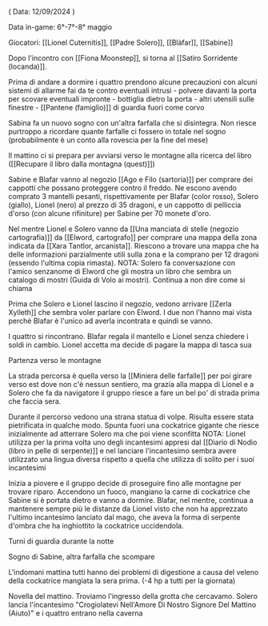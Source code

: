 ( Data: 12/09/2024 )

Data in-game: 6°-7°-8° maggio

Giocatori: [[Lionel Cuternitis]], [[Padre Solero]], [[Blàfar]], [[Sabine]]

Dopo l'incontro con [[Fiona Moonstep]], si torna al [[Satiro Sorridente (locanda)]].

Prima di andare a dormire i quattro prendono alcune precauzioni con alcuni sistemi di allarme fai da te contro eventuali intrusi
	- polvere davanti la porta per scovare eventuali impronte
	- bottiglia dietro la porta
	- altri utensili sulle finestre
	- [[Pantene (famiglio)]] di guardia fuori come corvo


Sabina fa un nuovo sogno con un'altra farfalla che si disintegra. Non riesce purtroppo a ricordare quante farfalle ci fossero in totale nel sogno (probabilmente è un conto alla rovescia per la fine del mese)

Il mattino ci si prepara per avviarsi verso le montagne alla ricerca del libro ([[Recupare il libro dalla montagna (quest)]])

Sabine e Blafar vanno al negozio [[Ago e Filo (sartoria)]] per comprare dei cappotti che possano proteggere contro il freddo.
Ne escono avendo comprato 3 mantelli pesanti, rispettivamente per Blafar (color rosso), Solero (giallo), Lionel (nero) al prezzo di 35 dragoni, e un cappotto di pelliccia d'orso (con alcune rifiniture) per Sabine per 70 monete d'oro.

Nel mentre Lionel e Solero vanno da [[Una manciata di stelle (negozio cartografia)]] da [[Elword, cartografo]] per comprare una mappa della zona indicata da [[Xara Tantlor, arcanista]]. Riescono a trovare una mappa che ha delle informazioni parzialmente utili sulla zona e la comprano per 12 dragoni (essendo l'ultima copia rimasta).
NOTA: Solero fa conversazione con l'amico senzanome di Elword che gli mostra un libro che sembra un catalogo di mostri (Guida di Volo ai mostri). Continua a non dire come si chiama

Prima che Solero e Lionel lascino il negozio, vedono arrivare [[Zerla Xylleth]] che sembra voler parlare con Elword. I due non l'hanno mai vista perché Blafar è l'unico ad averla incontrata e quindi se vanno.

I quattro si rincontrano. Blafar regala il mantello e Lionel senza chiedere i soldi in cambio. Lionel accetta ma decide di pagare la mappa di tasca sua

Partenza verso le montagne

La strada percorsa è quella verso la [[Miniera delle farfalle]] per poi girare verso est dove non c'è nessun sentiero, ma grazia alla mappa di Lionel e a Solero che fa da navigatore il gruppo riesce a fare un bel po' di strada prima che faccia sera.

Durante il percorso vedono una strana statua di volpe. Risulta essere stata pietrificata in qualche modo.
Spunta fuori una cockatrice gigante che riesce inizialmente ad atterrare Solero ma che poi viene sconfitta 
NOTA: Lionel utilizza per la prima volta uno degli incantesimi appresi dal [[Diario di Nodio (libro in pelle di serpente)]] e nel lanciare l'incantesimo sembra avere utilizzato una lingua diversa rispetto a quella che utilizza di solito per i suoi incantesimi

Inizia a piovere e il gruppo decide di proseguire fino alle montagne per trovare riparo. Accendono un fuoco, mangiano la carne di cockatrice che Sabine si è portata dietro e vanno a dormire.
Blafar, nel mentre, continua a mantenere sempre più le distanze da Lionel visto che non ha apprezzato l'ultimo incantesimo lanciato dal mago, che aveva la forma di serpente d'ombra che ha inghiottito la cockatrice uccidendola.

Turni di guardia durante la notte

Sogno di Sabine, altra farfalla che scompare

L'indomani mattina tutti hanno dei problemi di digestione a causa del veleno della cockatrice mangiata la sera prima. (-4 hp a tutti per la giornata)

Novella del mattino. 
Troviamo l'ingresso della grotta che cercavamo.
Solero lancia l'incantesimo "Crogiolatevi Nell'Amore Di Nostro Signore Del Mattino (Aiuto)" e i quattro entrano nella caverna

